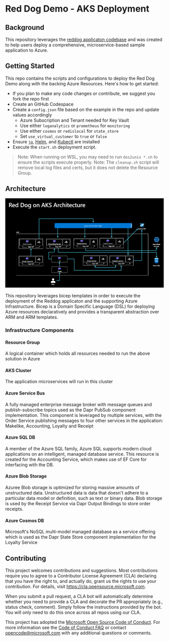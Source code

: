 # Red Dog Demo - AKS Deployment

## Background

This repository leverages the [reddog applicaton codebase](https://github.com/Azure/reddog-code) and was created to help users deploy a comprehensive, microservice-based sample application to Azure. 


## Getting Started

This repo contains the scripts and configurations to deploy the Red Dog Demo along with the backing Azure Resources. Here's how to get started: 

* If you plan to make any code changes or contribute, we suggest you fork the repo first
* Create an GitHub Codespace 
* Create a `config.json` file based on the example in the repo and update values accordingly
    * Azure Subscription and Tenant needed for Key Vault
    * Use either `loganalytics` or `prometheus` for `monitoring`
    * Use either `cosmos` or `redislocal` for `state_store`
    * Set `use_virtual_customer` to `true` or `false`
* Ensure [`jq`](https://stedolan.github.io/jq/download), [Helm](https://helm.sh/docs/intro/install/), and [Kubectl](https://kubernetes.io/docs/tasks/tools/#kubectl) are installed
* Execute the `start.sh` deployment script.

> Note: When running on WSL, you may need to run `dos2unix *.sh` to ensure the scripts execute properly.
> Note: The `cleanup.sh` script will remove local log files and certs, but it does not delete the Resource Group.

## Architecture

![Architecture diagram](assets/reddog_architecture.png)

This repository leverages bicep templates in order to execute the deployment of the Reddog applicaton and the supporting Azure Infrastructure. Bicep is a Domain Specific Language (DSL) for deploying Azure resources declaratively and provides a transparent abstraction over ARM and ARM templates.  

### Infrastructure Components

#### Resource Group
A logical container which holds all resources needed to run the above solution in Azure

#### AKS Cluster
The application microservices will run in this cluster

#### Azure Service Bus 
A fully managed enterprise message broker with message queues and publish-subscribe topics used as the Dapr PubSub component implementation. This component is leveraged by multiple services, with the Order Service publishing messages to four other services in the application: Makelike, Accounting, Loyalty and Receipt

#### Azure SQL DB 
A member of the Azure SQL family, Azure SQL supports modern cloud applications on an intelligent, managed database service. This resource is created for the Accounting Service, which makes use of EF Core for interfacing with the DB. 

#### Azure Blob Storage 
Azuree Blob storage is optimized for storing massive amounts of unstructured data. Unstructured data is data that doesn't adhere to a particular data model or definition, such as text or binary data. Blob storage is used by the Receipt Service via Dapr Output Bindings to store order receipts.

#### Azure Cosmos DB
Microsoft's NoSQL multi-model managed database as a service offering which is used as the Dapr State Store component implementation for the Loyalty Service

## Contributing

This project welcomes contributions and suggestions.  Most contributions require you to agree to a
Contributor License Agreement (CLA) declaring that you have the right to, and actually do, grant us
the rights to use your contribution. For details, visit https://cla.opensource.microsoft.com.

When you submit a pull request, a CLA bot will automatically determine whether you need to provide
a CLA and decorate the PR appropriately (e.g., status check, comment). Simply follow the instructions
provided by the bot. You will only need to do this once across all repos using our CLA.

This project has adopted the [Microsoft Open Source Code of Conduct](https://opensource.microsoft.com/codeofconduct/).
For more information see the [Code of Conduct FAQ](https://opensource.microsoft.com/codeofconduct/faq/) or
contact [opencode@microsoft.com](mailto:opencode@microsoft.com) with any additional questions or comments.
